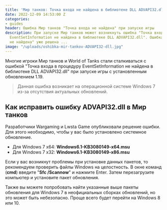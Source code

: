 ```yaml
---
title: 'Мир танков: Точка входа не найдена в библиотеке DLL ADVAPI32.dll'
date: 2022-12-09 14:53:00 Z
categories:
- guides
header: Ошибка Мир танков "Точка входа не найдена" при запуске игры
description: При запуске Мир танков может возникнуть ошибка "Точка входа в процедуру
  EventSetInformation не найдена в библиотеке DLL ADVAPI32.dll". Ошибка "Точка входа
  не найдена" уже решена ...
image: "/uploads/oshibka-mir-tankov-ADVAPI32-dll.jpg"
---
```


Многие игроки Мир танков и World of Tanks стали сталкиваться с ошибкой "Точка входа в процедуру EventSetInformation не найдена в библиотеке DLL ADVAPI32.dll" при запуске игры с установленным обновлением 1.19.

> Данная ошибка возникает на операционной системе Windows 7 из-за отсутствия актуальных обновлений.

## Как исправить ошибку ADVAPI32.dll в Мир танков

Разработчики Wargaming и Lwsta Game опубликовали решение ошибки. Для этого необходимо, чтобы у вас было установлено системное обновление.

* Для Windows 7 x64: **Windows6.1-KB3080149-x64.msu**
* Для Windows 7 x32: **Windows6.1-KB3080149-x86.msu**

Если у вас возникнут проблемы при установке данных пакетов, то рекомендуем проверить файлы Windows на целостность. В окне команд (**cmd**) введите "**Sfc /Scannow**" и нажмите Enter. Затем перезагрузите компьютер и установите пакет обновления.

Также вы можете попробовать найти указанные выше пакеты обновления для Windows 7 в неофициальных сборках обновлений, но это может быть небезопасно. Проще всего будет перейти на Windows 8 или 10.